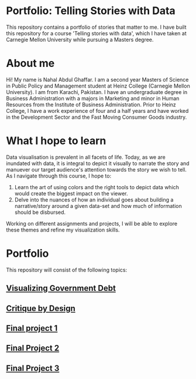 # Portfolio: Telling Stories with Data
This repository contains a portfolio of stories that matter to me. I have built this repository for a course 'Telling stories with data', which I have taken at Carnegie Mellon University while pursuing a Masters degree.

# About me
Hi! My name is Nahal Abdul Ghaffar. I am a second year Masters of Science in Public Policy and Management student at Heinz College (Carnegie Mellon University). I am from Karachi, Pakistan. I have an undergraduate degree in Business Administration with a majors in Marketing and minor in Human Resources from the Institute of Business Administration. Prior to Heinz College, I have a work experience of four and a half years and have worked in the Development Sector and the Fast Moving Consumer Goods industry.

# What I hope to learn
Data visualisation is prevalent in all facets of life. Today, as we are inundated with data, it is integral to depict it visually to narrate the story and manuever our target audience's attention towards the story we wish to tell. As I navigate through this course, I hope to: 

1. Learn the art of using colors and the right tools to depict data which would create the biggest impact on the viewer.
2. Delve into the nuances of how an individual goes about building a narrative/story around a given data-set and how much of information should be disbursed.

Working on different assignments and projects, I will be able to explore these themes and refine my visualization skills.

# Portfolio
This repository will consist of the following topics: 

## [Visualizing Government Debt](https://nahalg.github.io/Telling-Stories-with-Data/Visualisinggovernmentdebt.html)

## [Critique by Design](https://nahalg.github.io/Telling-Stories-with-Data/CritiqueByDesign.html)

## [Final project 1](https://nahalg.github.io/Telling-Stories-with-Data/FinalProjectpart1.html)

## [Final Project 2](https://nahalg.github.io/Telling-Stories-with-Data/Finalprojectpart2.html)

## [Final Project 3](https://nahalg.github.io/Telling-Stories-with-Data/Finalprojectpart3.html)
